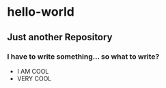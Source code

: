 # hello-world
## Just another Repository 

### I have to write something... so what to write?

* I AM COOL
* VERY COOL
